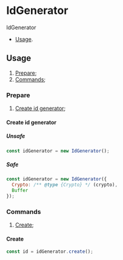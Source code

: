 # IdGenerator
IdGenerator

- [Usage](#usage).

## Usage
1) [Prepare](#prepare);
2) [Commands](#commands);

### Prepare
1) [Create id generator](#create-id-generator);

#### Create id generator
##### Unsafe
```js
const idGenerator = new IdGenerator();
```
##### Safe
```js
const idGenerator = new IdGenerator({
  Crypto: /** @type {Crypto} */ (crypto),
  Buffer
});
```

### Commands
1) [Create](#create);

#### Create
```js
const id = idGenerator.create();
```